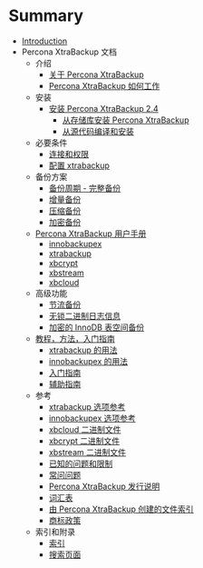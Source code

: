 # Summary

* [Introduction](README.md)
* Percona XtraBackup 文档
   * 介绍
       * [关于 Percona XtraBackup](I-Introduction/About-Percona-XtraBackup.md)
       * [Percona XtraBackup 如何工作](I-Introduction/How-Percona-XtraBackup-Works.md)
   * 安装
       * [安装 Percona XtraBackup 2.4](II-Installation/installing-percona-xtrabackup-24.md)
           * [从存储库安装 Percona XtraBackup](II-Installation/installing-percona-xtrabackup-24.md)    
           * [从源代码编译和安装](II-Installation/installing-percona-xtrabackup-24.md)    
   * 必要条件
       * [连接和权限](III-Prerequisites/Connection-and-Privileges-Needed.md)
       * [配置 xtrabackup](III-Prerequisites/Configuring-xtrabackup.md)
   * 备份方案
       * [备份周期 - 完整备份](IV-Backup-Scenarios/The-Backup-Cycle-Full-Backups.md)
       * [增量备份](IV-Backup-Scenarios/Incremental-Backup.md)
       * [压缩备份](IV-Backup-Scenarios/Compressed-Backup.md)
       * [加密备份](IV-Backup-Scenarios/Encrypted-Backup.md)
   * [Percona XtraBackup 用户手册](V-Users-Manual/README.md)
       * [innobackupex](V-Users-Manual/innobackupex.md)
       * [xtrabackup](V-Users-Manual/xbcloud.md)
       * [xbcrypt](V-Users-Manual/xbcrypt.md)
       * [xbstream](V-Users-Manual/xbstream.md)
       * [xbcloud](V-Users-Manual/xtrabackup.md)
   * 高级功能
       * [节流备份](VI-Advanced-Features/Throttling-Backups.md)
       * [无锁二进制日志信息](VI-Advanced-Features/Lockless-binary-log-information.md)
       * [加密的 InnoDB 表空间备份](VI-Advanced-Features/Encrypted-InnoDB-tablespace-backups.md)
   * [教程，方法，入门指南](VII-Tutorials-Recipes-How-tos/README.md)
       * [xtrabackup 的用法](VII-Tutorials-Recipes-How-tos/Recipes/Recipes-for-xtrabackup.md)
       * [innobackupex 的用法](VII-Tutorials-Recipes-How-tos/Recipes/Recipes-for-innobackupex.md)
       * [入门指南](VII-Tutorials-Recipes-How-tos/Recipes/How-Tos.md)
       * [辅助指南](VII-Tutorials-Recipes-How-tos/Recipes/Auxiliary-Guides.md)
   * 参考
       * [xtrabackup 选项参考](VIII-References/The-xtrabackup-Option-Reference.md)
       * [innobackupex 选项参考](VIII-References/The-innobackupex-Option-Reference.md)
       * [xbcloud 二进制文件](VIII-References/The-xbcloud-Binary.md)
       * [xbcrypt 二进制文件](VIII-References/The-xbcrypt-binary.md)
       * [xbstream 二进制文件](VIII-References/The-xbstream-binary.md)
       * [已知的问题和限制](VIII-References/Known-issues-and-limitations.md)
       * [常问问题](VIII-References/Frequently-Asked-Questions.md)
       * [Percona XtraBackup 发行说明](VIII-References/Percona-XtraBackup-Release-Notes.md)
       * [词汇表](VIII-References/Glossary.md)
       * [由 Percona XtraBackup 创建的文件索引](VIII-References/Index-of-files-created-by-Percona-XtraBackup.md)
       * [商标政策](VIII-References/Trademark-Policy.md)                             
   * 索引和附录
       * [索引](IX-Indices-and-tables/Index.md)
       * [搜索页面](IX-Indices-and-tables/Search-Page.md)
